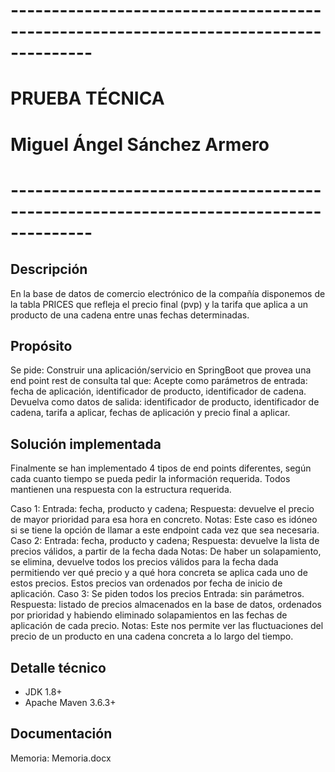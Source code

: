 # --------------------------------------------------------------------------------------
# PRUEBA TÉCNICA
# Miguel Ángel Sánchez Armero
# --------------------------------------------------------------------------------------

Descripción
------------
En la base de datos de comercio electrónico de la compañía disponemos de la tabla PRICES que refleja el precio final (pvp) 
y la tarifa que aplica a un producto de una cadena entre unas fechas determinadas. 

Propósito
-----------
Se pide:
	Construir una aplicación/servicio en SpringBoot que provea una end point rest de consulta  tal que:
		Acepte como parámetros de entrada: 
				fecha de aplicación, 
				identificador de producto, 
				identificador de cadena.
		Devuelva como datos de salida: 
				identificador de producto, identificador de cadena, tarifa a aplicar, fechas de aplicación y precio final a aplicar.

Solución implementada
------------------------
Finalmente se han implementado 4 tipos de end points diferentes, según cada cuanto tiempo se pueda pedir la información requerida. 
Todos mantienen una respuesta con la estructura requerida.

Caso 1: 
	Entrada: fecha, producto y cadena; 
	Respuesta: devuelve el precio de mayor prioridad para esa hora en concreto.
	Notas: Este caso es idóneo si se tiene la opción de llamar a este endpoint cada vez que sea necesaria.
Caso 2: 
	Entrada: fecha, producto y cadena; 
	Respuesta: devuelve la lista de precios válidos, a partir de la fecha dada
	Notas: De haber un solapamiento, se elimina, devuelve todos los precios válidos para la fecha dada permitiendo ver qué precio y a qué hora 
			concreta se aplica cada uno de estos precios. Estos precios van ordenados por fecha de inicio de aplicación.
Caso 3: Se piden todos los precios
	Entrada: sin parámetros. 
	Respuesta: listado de precios almacenados en la base de datos, ordenados por prioridad y habiendo eliminado solapamientos en las fechas de aplicación de cada precio.
	Notas: Este nos permite ver las fluctuaciones del precio de un producto en una cadena concreta a lo largo del tiempo.


Detalle técnico
-----------------
- JDK 1.8+
- Apache Maven 3.6.3+


Documentación
---------------
Memoria: Memoria.docx

